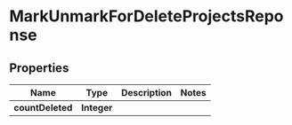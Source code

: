 

# MarkUnmarkForDeleteProjectsReponse


## Properties

Name | Type | Description | Notes
------------ | ------------- | ------------- | -------------
**countDeleted** | **Integer** |  | 



